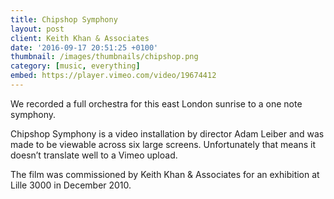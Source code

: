 ```yaml
---
title: Chipshop Symphony
layout: post
client: Keith Khan & Associates
date: '2016-09-17 20:51:25 +0100'
thumbnail: /images/thumbnails/chipshop.png
category: [music, everything]
embed: https://player.vimeo.com/video/19674412
---
```

We recorded a full orchestra for this east London sunrise to a one note symphony.

Chipshop Symphony is a video installation by director Adam Leiber and was made to be viewable across six large screens. Unfortunately that means it doesn’t translate well to a Vimeo upload.

The film was commissioned by Keith Khan & Associates for an exhibition at Lille 3000 in December 2010.
